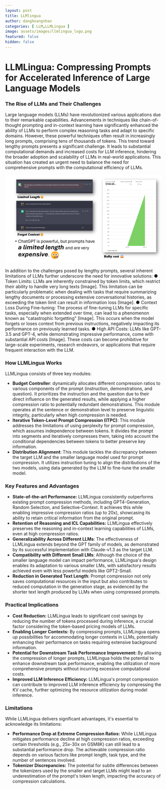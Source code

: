 ```yaml
---
layout: post
title: LLMlingua
author: danghoangnhan
categories: [ LLM,LLMLingua ]
image: assets/images/llmlingua_logo.png
featured: false
hidden: false
---
```

# LLMLingua: Compressing Prompts for Accelerated Inference of Large Language Models

### The Rise of LLMs and Their Challenges

Large language models (LLMs) have revolutionized various applications due to their remarkable capabilities. Advancements in techniques like chain-of-thought prompting and in-context learning have significantly enhanced the ability of LLMs to perform complex reasoning tasks and adapt to specific domains. However, these powerful techniques often result in increasingly long prompts, comprising tens of thousands of tokens.
This trend toward lengthy prompts presents a significant challenge. It leads to substantial computational demands and increased costs for LLM inference, hindering the broader adoption and scalability of LLMs in real-world applications. This situation has created an urgent need to balance the need for comprehensive prompts with the computational efficiency of LLMs.

![Motivation](assets/images/llmlingua/LLMLingua_motivation.png "Challenges with LLM")

In addition to the challenges posed by lengthy prompts, several inherent limitations of LLMs further underscore the need for innovative solutions:
● Token Limits: LLMs are inherently constrained by token limits, which restrict their ability to handle very long texts [Image]. This limitation can be particularly problematic when dealing with tasks that require summarizing lengthy documents or processing extensive conversational histories, as exceeding the token limit can result in information loss [Image].
● Context Loss During Fine-tuning: The process of fine-tuning LLMs for specific tasks, especially when extended over time, can lead to a phenomenon known as "catastrophic forgetting" [Image]. This occurs when the model forgets or loses context from previous instructions, negatively impacting its performance on previously learned tasks.
● High API Costs: LLMs like GPT-3.5 and GPT-4, while demonstrating impressive performance, come with substantial API costs [Image]. These costs can become prohibitive for large-scale experiments, research endeavors, or applications that require frequent interaction with the LLM.

### How LLMLingua Works

LLMLingua consists of three key modules:

* **Budget Controller**: dynamically allocates different compression ratios to various components of the prompt (instruction, demonstrations, and question). It prioritizes the instruction and the question due to their direct influence on the generated results, while applying a higher compression ratio to potentially redundant demonstrations. This module operates at the sentence or demonstration level to preserve linguistic integrity, particularly when high compression is needed.
* **Iterative Token-Level Prompt Compression (ITPC)**: This module addresses the limitations of using perplexity for prompt compression, which assumes independence between tokens. It divides the prompt into segments and iteratively compresses them, taking into account the conditional dependencies between tokens to better preserve key information.
* **Distribution Alignment**: This module tackles the discrepancy between the target LLM and the smaller language model used for prompt compression. It utilizes instruction tuning to align the distributions of the two models, using data generated by the LLM to fine-tune the smaller model.

### Key Features and Advantages

* **State-of-the-art Performance:** LLMLingua consistently outperforms existing prompt compression methods, including GPT4-Generation, Random Selection, and Selective-Context. It achieves this while enabling impressive compression ratios (up to 20x), showcasing its ability to retain critical information from the original prompt.
* **Retention of Reasoning and ICL Capabilities:** LLMLingua effectively preserves the reasoning and in-context learning capabilities of LLMs, even at high compression ratios.
* **Generalizability Across Different LLMs**: The effectiveness of LLMLingua extends beyond the GPT family of models, as demonstrated by its successful implementation with Claude-v1.3 as the target LLM.
* **Compatibility with Different Small LMs**: Although the choice of the smaller language model can impact performance, LLMLingua's design enables its adaptation to various smaller LMs, with satisfactory results achieved even with less powerful models like GPT2-Small.
* **Reduction in Generated Text Length**: Prompt compression not only saves computational resources in the input but also contributes to reduced computation in the generation stage, as evidenced by the shorter text length produced by LLMs when using compressed prompts.

### Practical Implications

* **Cost Reduction:** LLMLingua leads to significant cost savings by reducing the number of tokens processed during inference, a crucial factor considering the token-based pricing models of LLMs.
* **Enabling Longer Contexts:** By compressing prompts, LLMLingua opens up possibilities for accommodating longer contexts in LLMs, potentially enhancing their performance on tasks requiring extensive background information.
* **Potential for Downstream Task Performance Improvement:** By allowing the compression of longer prompts, LLMLingua holds the potential to enhance downstream task performance, enabling the utilization of more comprehensive prompts without incurring excessive computational costs.
* **Improved LLM Inference Efficiency:** LLMLingua's prompt compression can contribute to improved LLM inference efficiency by compressing the KV cache, further optimizing the resource utilization during model inference.

### Limitations

While LLMLingua delivers significant advantages, it's essential to acknowledge its limitations:

* **Performance Drop at Extreme Compression Ratios:** While LLMLingua mitigates performance decline at high compression ratios, exceeding certain thresholds (e.g., 25x-30x on GSM8K) can still lead to a substantial performance drop. The achievable compression ratio depends on various factors like prompt length, task type, and the number of sentences involved.
* **Tokenizer Discrepancies:** The potential for subtle differences between the tokenizers used by the smaller and target LLMs might lead to an underestimation of the prompt's token length, impacting the accuracy of compression calculations.
